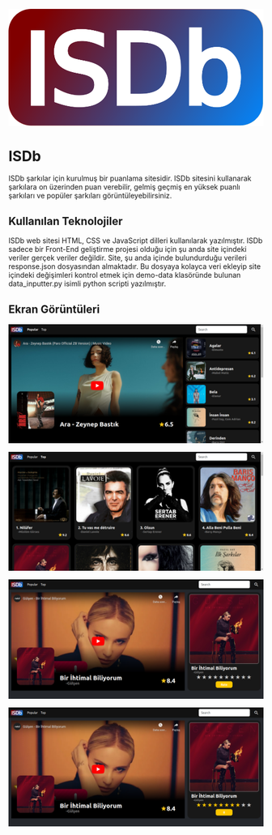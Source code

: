 
![Logo](https://raw.githubusercontent.com/FurkanOzgel/ISDb/master/img/icon.svg)

    
# ISDb

ISDb şarkılar için kurulmuş bir puanlama sitesidir. ISDb sitesini kullanarak şarkılara on üzerinden puan verebilir, gelmiş geçmiş en yüksek puanlı şarkıları ve popüler şarkıları görüntüleyebilirsiniz.

## Kullanılan Teknolojiler

ISDb web sitesi HTML, CSS ve JavaScript dilleri kullanılarak yazılmıştır. ISDb sadece bir Front-End geliştirme projesi olduğu için şu anda site içindeki veriler gerçek veriler değildir. Site, şu anda içinde bulundurduğu verileri response.json dosyasından almaktadır. Bu dosyaya kolayca veri ekleyip site içindeki değişimleri kontrol etmek için demo-data klasöründe bulunan data_inputter.py isimli python scripti yazılmıştır.
  
## Ekran Görüntüleri

![Popüler Şarkılar Sayfası](https://github.com/FurkanOzgel/ISDb/blob/master/screenshots/ss1.png?raw=true)

![En Yüsek Puanı Alan Şarkılar Listesi](https://github.com/FurkanOzgel/ISDb/blob/master/screenshots/ss2.png?raw=true)

![Herhangi bir şarkının puanlama sayfası](https://github.com/FurkanOzgel/ISDb/blob/master/screenshots/ss3.png?raw=true)

![Puanlanmış şarkı](https://github.com/FurkanOzgel/ISDb/blob/master/screenshots/ss4.png?raw=true)

  